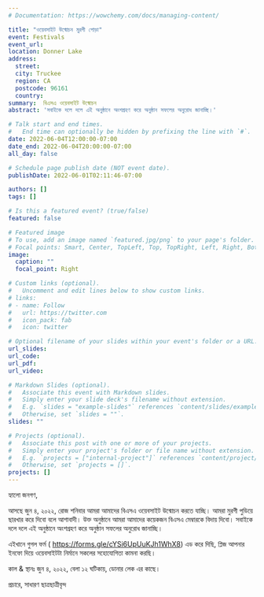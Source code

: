 ```yaml
---
# Documentation: https://wowchemy.com/docs/managing-content/

title: "ওয়েবসাইট উন্মোচন মুরগী পোড়া"
event: Festivals
event_url:
location: Donner Lake
address:
  street:
  city: Truckee
  region: CA
  postcode: 96161
  country:
summary:  বিএসএ ওয়েবসাইট উন্মোচন 
abstract: 'সবাইকে দলে দলে এই অনুষ্ঠানে অংশগ্রহণ করে অনুষ্ঠান সফলের অনুরোধ জানাচ্ছি।'

# Talk start and end times.
#   End time can optionally be hidden by prefixing the line with `#`.
date: 2022-06-04T12:00:00-07:00
date_end: 2022-06-04T20:00:00-07:00
all_day: false

# Schedule page publish date (NOT event date).
publishDate: 2022-06-01T02:11:46-07:00

authors: []
tags: []

# Is this a featured event? (true/false)
featured: false

# Featured image
# To use, add an image named `featured.jpg/png` to your page's folder. 
# Focal points: Smart, Center, TopLeft, Top, TopRight, Left, Right, BottomLeft, Bottom, BottomRight.
image:
  caption: ""
  focal_point: Right

# Custom links (optional).
#   Uncomment and edit lines below to show custom links.
# links:
# - name: Follow
#   url: https://twitter.com
#   icon_pack: fab
#   icon: twitter

# Optional filename of your slides within your event's folder or a URL.
url_slides:
url_code:
url_pdf:
url_video:

# Markdown Slides (optional).
#   Associate this event with Markdown slides.
#   Simply enter your slide deck's filename without extension.
#   E.g. `slides = "example-slides"` references `content/slides/example-slides.md`.
#   Otherwise, set `slides = ""`.
slides: ""

# Projects (optional).
#   Associate this post with one or more of your projects.
#   Simply enter your project's folder or file name without extension.
#   E.g. `projects = ["internal-project"]` references `content/project/deep-learning/index.md`.
#   Otherwise, set `projects = []`.
projects: []
---
```


হ্যালো জনগণ,

আসছে জুন ৪, ২০২২, রোজ শনিবার আমরা আমাদের বিএসএ ওয়েবসাইট উন্মোচন করতে যাচ্ছি। আমরা মুরগী পুডিয়ে ছারখার করে দিবো বলে আশাবাদী। উক্ত অনুষ্ঠানে আমরা আমাদের কয়েকজন বিএসএ মেম্বারকে বিদায় দিবো। সবাইকে দলে দলে এই অনুষ্ঠানে অংশগ্রহণ করে অনুষ্ঠান সফলের অনুরোধ জানাচ্ছি।

এইখানে গুগল ফর্ম (
https://forms.gle/cYSi6UpUuKJh1WhX8) এড করে দিছি, প্লিজ আপনার ইনফো দিয়ে ওয়েবসাইটটা নির্মানে সকলের সহোযোগিতা কামনা করছি।

কাল & স্থানঃ জুন ৪, ২০২২, বেলা ১২ ঘটিকায়, ডোনার লেক এর কাছে।

প্রচারে,
সাধারণ ছাত্রছাত্রীবৃন্দ